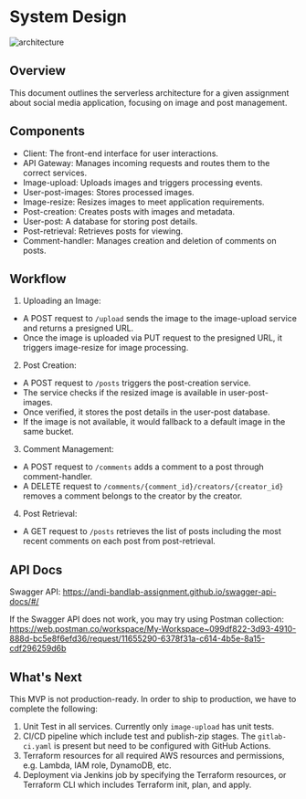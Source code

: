# System Design

![architecture](https://github.com/andi-bandlab-assignment/.github/assets/10074400/79e6c628-ece5-4a5f-8178-ea1184e78a98)

## Overview
This document outlines the serverless architecture for a given assignment about social media application, 
focusing on image and post management.

## Components
- Client: The front-end interface for user interactions.
- API Gateway: Manages incoming requests and routes them to the correct services.
- Image-upload: Uploads images and triggers processing events.
- User-post-images: Stores processed images.
- Image-resize: Resizes images to meet application requirements.
- Post-creation: Creates posts with images and metadata.
- User-post: A database for storing post details.
- Post-retrieval: Retrieves posts for viewing.
- Comment-handler: Manages creation and deletion of comments on posts.

## Workflow
1. Uploading an Image:
- A POST request to `/upload` sends the image to the image-upload service and returns a presigned URL.
- Once the image is uploaded via PUT request to the presigned URL, it triggers image-resize for image processing.

2. Post Creation:
- A POST request to `/posts` triggers the post-creation service.
- The service checks if the resized image is available in user-post-images.
- Once verified, it stores the post details in the user-post database.
- If the image is not available, it would fallback to a default image in the same bucket.

3. Comment Management:
- A POST request to `/comments` adds a comment to a post through comment-handler.
- A DELETE request to `/comments/{comment_id}/creators/{creator_id}` removes a comment belongs to the creator by the creator.

4. Post Retrieval:
- A GET request to `/posts` retrieves the list of posts including the most recent comments on each post from post-retrieval.

## API Docs
Swagger API: https://andi-bandlab-assignment.github.io/swagger-api-docs/#/

If the Swagger API does not work, you may try using Postman collection: https://web.postman.co/workspace/My-Workspace~099df822-3d93-4910-888d-bc5e8f6efd36/request/11655290-6378f31a-c614-4b5e-8a15-cdf296259d6b

## What's Next
This MVP is not production-ready. In order to ship to production, we have to complete the following:
1. Unit Test in all services. Currently only `image-upload` has unit tests.
2. CI/CD pipeline which include test and publish-zip stages. The `gitlab-ci.yaml` is present but need to be configured with GitHub Actions.
3. Terraform resources for all required AWS resources and permissions, e.g. Lambda, IAM role, DynamoDB, etc.
4. Deployment via Jenkins job by specifying the Terraform resources, or Terraform CLI which includes Terraform init, plan, and apply.